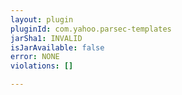 ```yaml
---
layout: plugin
pluginId: com.yahoo.parsec-templates
jarSha1: INVALID
isJarAvailable: false
error: NONE
violations: []

---
```

